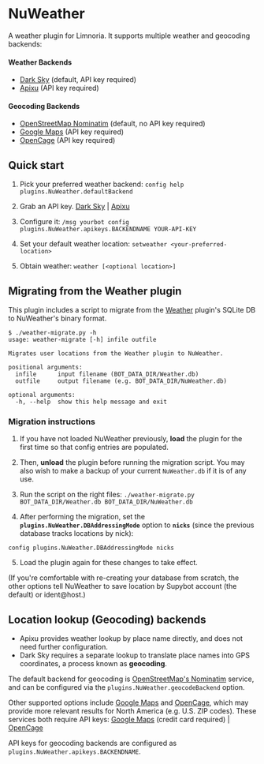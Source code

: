 # NuWeather

A weather plugin for Limnoria. It supports multiple weather and geocoding backends:

#### Weather Backends
- [Dark Sky](https://darksky.net) (default, API key required)
- [Apixu](https://www.apixu.com/) (API key required)

#### Geocoding Backends
- [OpenStreetMap Nominatim](https://nominatim.openstreetmap.org/) (default, no API key required)
- [Google Maps](https://developers.google.com/maps/documentation/geocoding/start) (API key required)
- [OpenCage](https://opencagedata.com/) (API key required)

## Quick start

1) Pick your preferred weather backend: `config help plugins.NuWeather.defaultBackend`

2) Grab an API key. [Dark Sky](https://darksky.net/dev) | [Apixu](https://www.apixu.com/)

3) Configure it: `/msg yourbot config plugins.NuWeather.apikeys.BACKENDNAME YOUR-API-KEY`

4) Set your default weather location: `setweather <your-preferred-location>`

5) Obtain weather: `weather [<optional location>]`

## Migrating from the Weather plugin

This plugin includes a script to migrate from the [Weather](../Weather) plugin's SQLite DB to NuWeather's binary format.

```
$ ./weather-migrate.py -h
usage: weather-migrate [-h] infile outfile

Migrates user locations from the Weather plugin to NuWeather.

positional arguments:
  infile      input filename (BOT_DATA_DIR/Weather.db)
  outfile     output filename (e.g. BOT_DATA_DIR/NuWeather.db)

optional arguments:
  -h, --help  show this help message and exit
```

### Migration instructions

1) If you have not loaded NuWeather previously, **load** the plugin for the first time so that config entries are populated.

2) Then, **unload** the plugin before running the migration script. You may also wish to make a backup of your current `NuWeather.db` if it is of any use.

3) Run the script on the right files: `./weather-migrate.py BOT_DATA_DIR/Weather.db BOT_DATA_DIR/NuWeather.db`

4) After performing the migration, set the **`plugins.NuWeather.DBAddressingMode`** option to **`nicks`** (since the previous database tracks locations by nick):

```
config plugins.NuWeather.DBAddressingMode nicks
```

5) Load the plugin again for these changes to take effect.

(If you're comfortable with re-creating your database from scratch, the other options tell NuWeather to save location by Supybot account (the default) or ident@host.)

## Location lookup (Geocoding) backends

* Apixu provides weather lookup by place name directly, and does not need further configuration.
* Dark Sky requires a separate lookup to translate place names into GPS coordinates, a process known as **geocoding**.

The default backend for geocoding is [OpenStreetMap's Nominatim](https://nominatim.openstreetmap.org/) service, and can be configured via the `plugins.NuWeather.geocodeBackend` option.

Other supported options include [Google Maps](https://developers.google.com/maps/documentation/geocoding/start) and [OpenCage](https://opencagedata.com/),
which may provide more relevant results for North America (e.g. U.S. ZIP codes). These services both require API keys: [Google Maps](https://developers.google.com/maps/documentation/geocoding/get-api-key) (credit card required) | [OpenCage](https://opencagedata.com/api)

API keys for geocoding backends are configured as `plugins.NuWeather.apikeys.BACKENDNAME`.
